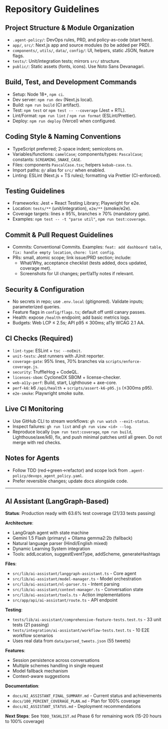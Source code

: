 # Repository Guidelines

## Project Structure & Module Organization
- `.agent-policy/`: DevOps rules, PRD, and policy-as-code (start here).
- `app/`, `src/`: Next.js app and source modules (to be added per PRD).
- `components/`, `utils/`, `data/`, `config/`: UI, helpers, static JSON, feature flags.
- `tests/`: Unit/integration tests; mirrors `src/` structure.
- `public/`: Static assets (fonts, icons). Use Noto Sans Devanagari.

## Build, Test, and Development Commands
- Setup: Node 18+, `npm ci`.
- Dev server: `npm run dev` (Next.js local).
- Build: `npm run build` (CI artifact).
- Test: `npm test` or `npm test -- --coverage` (Jest + RTL).
- Lint/Format: `npm run lint` / `npm run format` (ESLint/Prettier).
- Deploy: `npm run deploy` (Vercel) when configured.

## Coding Style & Naming Conventions
- TypeScript preferred; 2-space indent; semicolons on.
- Variables/functions: `camelCase`; components/types: `PascalCase`; constants: `SCREAMING_SNAKE_CASE`.
- Files: components `PascalCase.tsx`; helpers `kebab-case.ts`.
- Import paths: `@/` alias for `src/` when enabled.
- Linting: ESLint (Next.js + TS rules); formatting via Prettier (CI-enforced).

## Testing Guidelines
- Frameworks: Jest + React Testing Library; Playwright for e2e.
- Location: `tests/**` (unit/integration), `e2e/**` (smoke/e2e).
- Coverage targets: lines ≥ 95%, branches ≥ 70% (mandatory gate).
- Examples: `npm test -- -t "parse util"`, `npm run test:coverage`.

## Commit & Pull Request Guidelines
- Commits: Conventional Commits. Examples: `feat: add dashboard table`, `fix: handle empty location`, `chore: lint config`.
- PRs: small, atomic scope; link issue/PRD section; include:
  - What/Why, acceptance checklist (tests added, docs updated, coverage met).
  - Screenshots for UI changes; perf/a11y notes if relevant.

## Security & Configuration
- No secrets in repo; use `.env.local` (gitignored). Validate inputs; parameterized queries.
- Feature flags in `config/flags.ts`; default off until canary passes.
- Health: expose `/health` endpoint; add basic metrics logs.
- Budgets: Web LCP ≤ 2.5s; API p95 ≤ 300ms; a11y WCAG 2.1 AA.

## CI Checks (Required)
- `lint-type`: ESLint + `tsc --noEmit`.
- `unit-tests`: Jest runners with JUnit reporter.
- `coverage-gate`: 95% lines, 70% branches via `scripts/enforce-coverage.js`.
- `security`: TruffleHog + CodeQL.
- `licenses-sbom`: CycloneDX SBOM + license-checker.
- `web-a11y-perf`: Build, start, Lighthouse + axe-core.
- `perf-k6`: k6 `/api/health` + `scripts/assert-k6-p95.js` (≤300ms p95).
- `e2e-smoke`: Playwright smoke suite.

## Live CI Monitoring
- Use GitHub CLI to stream workflows: `gh run watch --exit-status`.
- Inspect failures: `gh run list` and `gh run view <id> --log`.
- Reproduce locally (`npm run test:coverage`, `npm run build`, Lighthouse/axe/k6), fix, and push minimal patches until all green. Do not merge with red checks.

## Notes for Agents
- Follow TDD (red→green→refactor) and scope lock from `.agent-policy/devops_agent_policy.yaml`.
- Prefer reversible changes; update docs alongside code.

---

## AI Assistant (LangGraph-Based)

**Status**: Production ready with 63.6% test coverage (21/33 tests passing)

**Architecture**:
- LangGraph agent with state machine
- Gemini 1.5 Flash (primary) + Ollama gemma2:2b (fallback)
- Natural language parser (Hindi/English mixed)
- Dynamic Learning System integration
- Tools: addLocation, suggestEventType, addScheme, generateHashtags

**Files**:
- `src/lib/ai-assistant/langgraph-assistant.ts` - Core agent
- `src/lib/ai-assistant/model-manager.ts` - Model orchestration
- `src/lib/ai-assistant/nl-parser.ts` - Intent parsing
- `src/lib/ai-assistant/context-manager.ts` - Conversation state
- `src/lib/ai-assistant/tools.ts` - Action implementations
- `src/app/api/ai-assistant/route.ts` - API endpoint

**Testing**: 
- `tests/lib/ai-assistant/comprehensive-feature-tests.test.ts` - 33 unit tests (21 passing)
- `tests/integration/ai-assistant/workflow-tests.test.ts` - 10 E2E workflow scenarios
- Uses real data from `data/parsed_tweets.json` (55 tweets)

**Features**:
- Session persistence across conversations
- Multiple schemes handling in single request
- Model fallback mechanism
- Context-aware suggestions

**Documentation**:
- `docs/AI_ASSISTANT_FINAL_SUMMARY.md` - Current status and achievements
- `docs/100_PERCENT_COVERAGE_PLAN.md` - Plan for 100% coverage
- `docs/AI_ASSISTANT_STATUS.md` - Deployment recommendations

**Next Steps**: See `TODO_TASKLIST.md` Phase 6 for remaining work (15-20 hours to 100% coverage)
